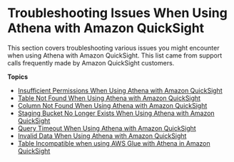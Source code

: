 # Troubleshooting Issues When Using Athena with Amazon QuickSight<a name="troubleshoot-athena"></a>

This section covers troubleshooting various issues you might encounter when using Athena with Amazon QuickSight\. This list came from support calls frequently made by Amazon QuickSight customers\.

**Topics**
+ [Insufficient Permissions When Using Athena with Amazon QuickSight](troubleshoot-athena-insufficient-permissions.md)
+ [Table Not Found When Using Athena with Amazon QuickSight](troubleshoot-athena-table-not-found.md)
+ [Column Not Found When Using Athena with Amazon QuickSight](troubleshoot-athena-column-not-found.md)
+ [Staging Bucket No Longer Exists When Using Athena with Amazon QuickSight](troubleshoot-athena-missing-bucket.md)
+ [Query Timeout When Using Athena with Amazon QuickSight](troubleshoot-athena-query-timeout.md)
+ [Invalid Data When Using Athena with Amazon QuickSight](troubleshoot-athena-invalid-data.md)
+ [Table Incompatible when using AWS Glue with Athena in Amazon QuickSight](troubleshoot-athena-glue-table-not-upgraded.md)